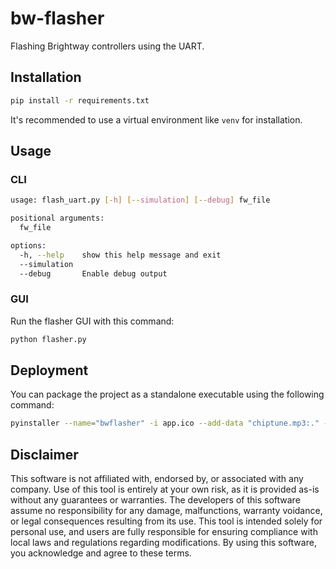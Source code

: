 # bw-flasher
Flashing Brightway controllers using the UART.

## Installation
```bash
pip install -r requirements.txt
```
It's recommended to use a virtual environment like `venv` for installation.

## Usage

### CLI

```bash
usage: flash_uart.py [-h] [--simulation] [--debug] fw_file

positional arguments:
  fw_file

options:
  -h, --help    show this help message and exit
  --simulation
  --debug       Enable debug output
```

### GUI
Run the flasher GUI with this command:

```bash
python flasher.py
```

## Deployment
You can package the project as a standalone executable using the following command:

```bash
pyinstaller --name="bwflasher" -i app.ico --add-data "chiptune.mp3:." --add-data "app.ico:." --windowed --onefile flasher.py
```

## Disclaimer
This software is not affiliated with, endorsed by, or associated with any company. Use of this tool is entirely at your own risk, as it is provided as-is without any guarantees or warranties. The developers of this software assume no responsibility for any damage, malfunctions, warranty voidance, or legal consequences resulting from its use. This tool is intended solely for personal use, and users are fully responsible for ensuring compliance with local laws and regulations regarding modifications. By using this software, you acknowledge and agree to these terms.
